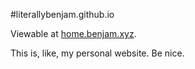 #literallybenjam.github.io

Viewable at [home.benjam.xyz](http://home.benjam.xyz).

This is, like, my personal website. Be nice.
